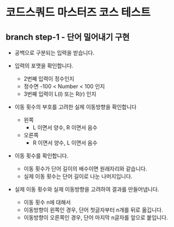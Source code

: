 # 코드스쿼드 마스터즈 코스 테스트

## branch step-1 - 단어 밀어내기 구현

- 공백으로 구분되는 입력을 받습니다.

- 입력의 포맷을 확인합니다.

  - 2번째 입력이 정수인지
  - 정수면 -100 < Number < 100 인지
  - 3번째 입력이 L(l) 또는 R(r) 인지

- 이동 횟수의 부호를 고려한 실제 이동방향을 확인합니다

  - 왼쪽
    - L 이면서 양수, R 이면서 음수
  - 오른쪽
    - R 이면서 양수, L 이면서 음수

- 이동 횟수를 확인합니다.

  - 이동 횟수가 단어 길이의 배수이면 원래자리와 같습니다.
  - 실제 이동 횟수는 단어 길이로 나눈 나머지입니다.

- 실제 이동 횟수와 실제 이동방향을 고려하여 결과를 만들어냅니다.
  - 이동 횟수 n에 대해서
  - 이동방향이 왼쪽인 경우, 단어 첫글자부터 n개를 뒤로 옮깁니다.
  - 이동방향이 오른쪽인 경우, 단어 마지막 n글자를 앞으로 붙입니다.

